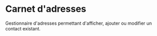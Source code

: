 # Carnet d'adresses

Gestionnaire d'adresses permettant d'afficher, ajouter ou modifier un contact existant.